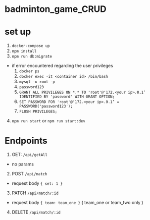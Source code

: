# badminton_game_CRUD

# set up
1.  `docker-compose up`
2.  `npm install`
3.  `npm run db:migrate`
* if error encountered regarding the user privileges
  1.  `docker ps`
  2.  `docker exec -it <container id> /bin/bash`
  3.  `mysql -u root -p`
  4.  `password123`
  5.  `GRANT ALL PRIVILEGES ON *.* TO 'root'@'172.<your ip>.0.1’ IDENTIFIED BY 'password' WITH GRANT OPTION;`
  6.  `SET PASSWORD FOR 'root'@'172.<your ip>.0.1’ = PASSWORD('password123');`
  7.  `FLUSH PRIVILEGES;`

4. `npm run start` or `npm run start:dev`


# Endpoints
1. GET: `/api/getAll`
  * no params
  
2.  POST `/api/match`
  *  request body `{ set: 1 }`
  
3.  PATCH `/api/match/:id`
  *  request body `{ team: team_one }` ( team_one or team_two only )
  
4.  DELETE `/api/match/:id`
